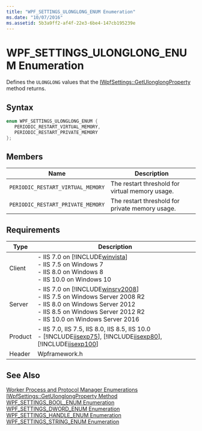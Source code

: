 ```yaml
---
title: "WPF_SETTINGS_ULONGLONG_ENUM Enumeration"
ms.date: "10/07/2016"
ms.assetid: 5b3a9ff2-af4f-22e3-6be4-147cb195239e
---
```

# WPF_SETTINGS_ULONGLONG_ENUM Enumeration

Defines the `ULONGLONG` values that the [IWpfSettings::GetUlonglongProperty](../../web-development-reference/native-code-api-reference/iwpfsettings-getulonglongproperty-method.md) method returns.  
  
## Syntax  
  
```cpp  
enum WPF_SETTINGS_ULONGLONG_ENUM {  
   PERIODIC_RESTART_VIRTUAL_MEMORY,  
   PERIODIC_RESTART_PRIVATE_MEMORY  
};  
```  
  
## Members  
  
|Name|Description|  
|----------|-----------------|  
|`PERIODIC_RESTART_VIRTUAL_MEMORY`|The restart threshold for virtual memory usage.|  
|`PERIODIC_RESTART_PRIVATE_MEMORY`|The restart threshold for private memory usage.|  
  
## Requirements  
  
|Type|Description|  
|----------|-----------------|  
|Client|-   IIS 7.0 on [!INCLUDE[winvista](../../wmi-provider/includes/winvista-md.md)]<br />-   IIS 7.5 on Windows 7<br />-   IIS 8.0 on Windows 8<br />-   IIS 10.0 on Windows 10|  
|Server|-   IIS 7.0 on [!INCLUDE[winsrv2008](../../wmi-provider/includes/winsrv2008-md.md)]<br />-   IIS 7.5 on Windows Server 2008 R2<br />-   IIS 8.0 on Windows Server 2012<br />-   IIS 8.5 on Windows Server 2012 R2<br />-   IIS 10.0 on Windows Server 2016|  
|Product|-   IIS 7.0, IIS 7.5, IIS 8.0, IIS 8.5, IIS 10.0<br />-   [!INCLUDE[iisexp75](../../web-development-reference/native-code-api-reference/includes/iisexp75-md.md)], [!INCLUDE[iisexp80](../../web-development-reference/native-code-api-reference/includes/iisexp80-md.md)], [!INCLUDE[iisexp100](../../web-development-reference/native-code-api-reference/includes/iisexp100-md.md)]|  
|Header|Wpframework.h|  
  
## See Also  

 [Worker Process and Protocol Manager Enumerations](../../web-development-reference/native-code-api-reference/worker-process-and-protocol-manager-enumerations.md)   
 [IWpfSettings::GetUlonglongProperty Method](../../web-development-reference/native-code-api-reference/iwpfsettings-getulonglongproperty-method.md)   
 [WPF_SETTINGS_BOOL_ENUM Enumeration](../../web-development-reference/native-code-api-reference/wpf-settings-bool-enum-enumeration.md)   
 [WPF_SETTINGS_DWORD_ENUM Enumeration](../../web-development-reference/native-code-api-reference/wpf-settings-dword-enum-enumeration.md)   
 [WPF_SETTINGS_HANDLE_ENUM Enumeration](../../web-development-reference/native-code-api-reference/wpf-settings-handle-enum-enumeration.md)   
 [WPF_SETTINGS_STRING_ENUM Enumeration](../../web-development-reference/native-code-api-reference/wpf-settings-string-enum-enumeration.md)
